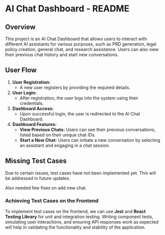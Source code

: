 # AI Chat Dashboard - README

## Overview

This project is an AI Chat Dashboard that allows users to interact with different AI assistants for various purposes, such as PRD generation, legal policy creation, general chat, and research assistance. Users can also view their previous chat history and start new conversations.

## User Flow

1. **User Registration:**
   - A new user registers by providing the required details.
2. **User Login:**
   - After registration, the user logs into the system using their credentials.
3. **Dashboard Access:**
   - Upon successful login, the user is redirected to the AI Chat Dashboard.
4. **Dashboard Features:**
   - **View Previous Chats:** Users can see their previous conversations, listed based on their unique chat IDs.
   - **Start a New Chat:** Users can initiate a new conversation by selecting an assistant and engaging in a chat session.

## Missing Test Cases

Due to certain issues, test cases have not been implemented yet. This will be addressed in future updates.

Also needed few fixes on add new chat.

### Achieving Test Cases on the Frontend

To implement test cases on the frontend, we can use **Jest** and **React Testing Library** for unit and integration testing. Writing component tests, simulating user interactions, and ensuring API responses work as expected will help in validating the functionality and stability of the application.





